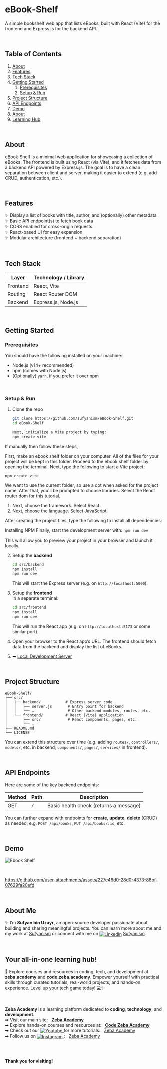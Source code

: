 # eBook‑Shelf
A simple bookshelf web app that lists eBooks, built with React (Vite) for the frontend and Express.js for the backend API.

</br>
<div style="margin-top:20px;"></div> <!-- adds space above -->

##  Table of Contents
1. [About](#about)  
2. [Features](#features)  
3. [Tech Stack](#tech-stack)  
4. [Getting Started](#getting-started)  
   1. [Prerequisites](#prerequisites)  
   2. [Setup & Run](#setup--run)  
5. [Project Structure](#project-structure)  
6. [API Endpoints](#api-endpoints)  
7. [Demo](#demo)  
8. [About](#about-me)
9. [Learning Hub](#your-all-in-one-learning-hub)

</br>
<div style="margin-top:20px;"></div> <!-- adds space above -->

## About
eBook‑Shelf is a minimal web application for showcasing a collection of eBooks. The frontend is built using React (via Vite), and it fetches data from a backend API powered by Express.js. The goal is to have a clean separation between client and server, making it easier to extend (e.g. add CRUD, authentication, etc.).

</br>
<div style="margin-top:20px;"></div> <!-- adds space above -->

## Features
✨ Display a list of books with title, author, and (optionally) other metadata  
✨ Basic API endpoint(s) to fetch book data  
✨ CORS enabled for cross-origin requests  
✨ React-based UI for easy expansion  
✨ Modular architecture (frontend + backend separation)  

</br>
<div style="margin-top:20px;"></div> <!-- adds space above -->

##  Tech Stack

| Layer          | Technology / Library        |
|----------------|------------------------------|
| Frontend       | React, Vite                  |
| Routing        | React Router DOM             |
| Backend        | Express.js, Node.js          |

</br>
<div style="margin-top:20px;"></div> <!-- adds space above -->

##  Getting Started
### Prerequisites
You should have the following installed on your machine:

- Node.js (v14+ recommended)  
- npm (comes with Node.js)  
- (Optionally) `yarn`, if you prefer it over npm  

</br>
<div style="margin-top:20px;"></div> <!-- adds space above -->

### Setup & Run

1. Clone the repo  
   ```bash
   git clone https://github.com/sufyanism/eBook-Shelf.git
   cd eBook-Shelf

   Next, initialize a Vite project by typing:
   npm create vite
   ```
If manually then follow these steps,

First, make an ebook shelf folder on your computer.  All of the files for your project will be kept in this folder.
Proceed to the ebook shelf folder by opening the terminal.
Next, type the following to start a Vite project:

```npm create vite```

We want to use the current folder, so use a dot when asked for the project name.
After that, you'll be prompted to choose libraries.  Select the React router dom for this tutorial.
1. Next, choose the framework.  Select React.
2. Next, choose the language.  Select JavaScript.

After creating the project files, type the following to install all dependencies:

Installing NPM
Finally, start the development server with:
```npm run dev```

This will allow you to preview your project in your browser and launch it locally.

2. Setup the **backend**  
   ```bash
   cd src/backend
   npm install
   npm run dev
   ```
   This will start the Express server (e.g. on `http://localhost:5000`).

3. Setup the **frontend**  
   In a separate terminal:
   ```bash
   cd src/frontend
   npm install
   npm run dev
   ```
   This will run the React app (e.g. on `http://localhost:5173` or some similar port).

4. Open your browser to the React app’s URL. The frontend should fetch data from the backend and display the list of eBooks.

5. ➡ [Local Development Server](http://localhost:5173)

</br>
<div style="margin-top:20px;"></div> <!-- adds space above -->

##  Project Structure

```
eBook-Shelf/
├── src/
│   ├── backend/           # Express server code
│   │   ├── server.js       # Entry point for backend
│   │   └── …               # Other backend modules, routes, etc.
│   └── frontend/          # React (Vite) application
│       ├── src/            # React components, pages, etc.
│       └── …               
├── README.md
└── LICENSE
```
You can extend this structure over time (e.g. adding `routes/`, `controllers/`, `models/`, etc. in backend; `components/`, `pages/`, `services/` in frontend).

</br>
<div style="margin-top:20px;"></div> <!-- adds space above -->

##  API Endpoints

Here are some of the key backend endpoints:

| Method | Path            | Description                          |
|--------|------------------|--------------------------------------|
| GET    | `/`              | Basic health check (returns a message) |

You can further expand with endpoints for **create**, **update**, **delete** (CRUD) as needed, e.g. `POST /api/books`, `PUT /api/books/:id`, etc. 

</br>
<div style="margin-top:20px;"></div> <!-- adds space above -->

## Demo
 
![Ebook Shelf](https://github.com/user-attachments/assets/d96c10f0-d8b2-4650-8f44-dadafa9c462d)

</br>

https://github.com/user-attachments/assets/227e48d0-28d0-4373-88bf-07629fa20efd

</br>
<div style="margin-top:20px;"></div> <!-- adds space above -->


## About Me 
✨ I’m **Sufyan bin Uzayr**, an open-source developer passionate about building and sharing meaningful projects.
You can learn more about me and my work at [Sufyanism](https://sufyanism.com/) or connect with me on <a href="https://www.linkedin.com/in/sufyanism/"> <img alt="Linkedin" align="center" src="https://img.icons8.com/material-outlined/22/000000/linkedin.png" /></a> [Sufyanism](https://www.linkedin.com/in/sufyanism).

</br>

## Your all-in-one learning hub! 
🚀 Explore courses and resources in coding, tech, and development at **zeba.academy** and **code.zeba.academy**. Empower yourself with practical skills through curated tutorials, real-world projects, and hands-on experience. Level up your tech game today! 💻✨

</br>
<div style="margin-top:10px;"></div> <!-- adds space above -->

**Zeba Academy**  is a learning platform dedicated to **coding**, **technology**, and **development**.  
➡ Visit our main site: &nbsp; **[Zeba Academy](https://zeba.academy)** 
</br>
➡ Explore hands-on courses and resources at: &nbsp; **[Code Zeba Academy](https://code.zeba.academy)** 
</br>
➡ Check out our  <a href="https://www.instagram.com/zeba.academy/"> <img alt="Youtube" align="center" src="https://img.icons8.com/material-outlined/22/000000/youtube.png" />
</a> for more tutorials: &nbsp;  [Zeba Academy](https://www.youtube.com/@zeba.academy) 
</br>
➡ Follow us on  <a href="https://www.instagram.com/zeba.academy/"> <img alt="Instagram" align="center" src="https://img.icons8.com/material-outlined/22/000000/instagram.png" />
</a>: &nbsp;  [Zeba Academy](https://www.instagram.com/zeba.academy/) </br>

</br>
<div style="margin-top:30px;"></div> <!-- adds space above -->

**Thank you for visiting!** 

<div style="margin-bottom:20px;"></div> <!-- adds space above -->




